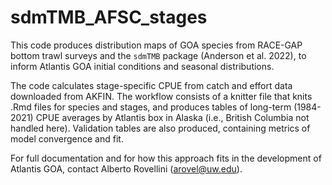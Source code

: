# sdmTMB_AFSC_stages

This code produces distribution maps of GOA species from RACE-GAP bottom trawl surveys and the `sdmTMB` package (Anderson et al. 2022), to inform Atlantis GOA initial conditions and seasonal distributions. 

The code calculates stage-specific CPUE from catch and effort data downloaded from AKFIN. The workflow consists of a knitter file that knits .Rmd files for species and stages, and produces tables of long-term (1984-2021) CPUE averages by Atlantis box in Alaska (i.e., British Columbia not handled here). Validation tables are also produced, containing metrics of model convergence and fit. 

For full documentation and for how this approach fits in the development of Atlantis GOA, contact Alberto Rovellini (arovel@uw.edu).
